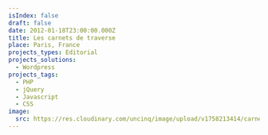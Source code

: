 ```yaml
---
isIndex: false
draft: false
date: 2012-01-18T23:00:00.000Z
title: Les carnets de traverse
place: Paris, France
projects_types: Editorial
projects_solutions:
  - Wordpress
projects_tags:
  - PHP
  - jQuery
  - Javascript
  - CSS
image:
  src: https://res.cloudinary.com/uncinq/image/upload/v1758213414/carnet_joaznl.jpg
---
```

